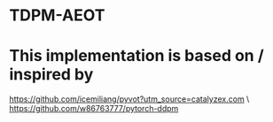 # TDPM-AEOT



# This implementation is based on / inspired by
https://github.com/icemiliang/pyvot?utm_source=catalyzex.com \\
https://github.com/w86763777/pytorch-ddpm
